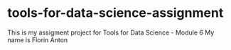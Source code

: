 # tools-for-data-science-assignment
This is my assigment project for Tools for Data Science - Module  6
My name is Florin Anton

